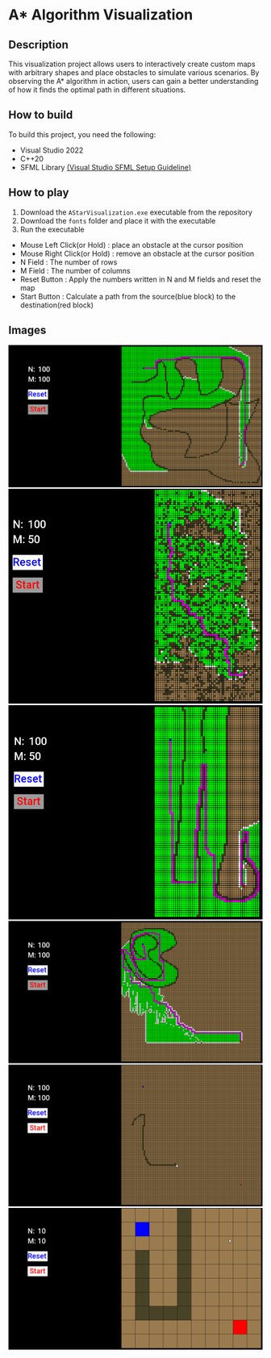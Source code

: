 # A* Algorithm Visualization
## Description
This visualization project allows users to interactively create custom maps with arbitrary shapes and place obstacles to simulate various scenarios. By observing the A* algorithm in action, users can gain a better understanding of how it finds the optimal path in different situations.
## How to build
To build this project, you need the following:
* Visual Studio 2022
* C++20
* SFML Library [(Visual Studio SFML Setup Guideline)](https://www.sfml-dev.org/tutorials/2.6/start-vc.php) 

## How to play
1. Download the ```AStarVisualization.exe``` executable from the repository
2. Download the ```fonts``` folder and place it with the executable
3. Run the executable

* Mouse Left Click(or Hold) : place an obstacle at the cursor position
* Mouse Right Click(or Hold) : remove an obstacle at the cursor position
* N Field : The number of rows
* M Field : The number of columns
* Reset Button : Apply the numbers written in N and M fields and reset the map
* Start Button : Calculate a path from the source(blue block) to the destination(red block)

## Images
![image1](images/1.PNG)
![image2](images/2.PNG)
![image3](images/3.PNG)
![image4](images/4.PNG)
![gif1](images/AStar1.gif)
![gif2](images/AStar2.gif)

